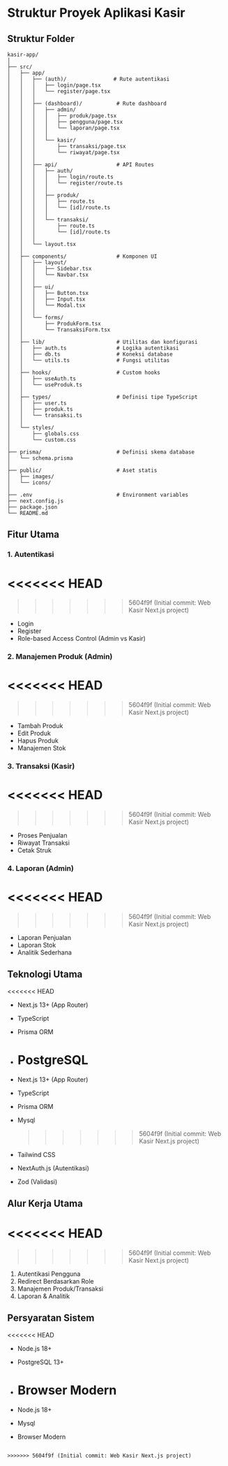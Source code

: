 # Struktur Proyek Aplikasi Kasir

## Struktur Folder

```
kasir-app/
│
├── src/
│   ├── app/
│   │   ├── (auth)/               # Rute autentikasi
│   │   │   ├── login/page.tsx
│   │   │   └── register/page.tsx
│   │   │
│   │   ├── (dashboard)/           # Rute dashboard
│   │   │   ├── admin/
│   │   │   │   ├── produk/page.tsx
│   │   │   │   ├── pengguna/page.tsx
│   │   │   │   └── laporan/page.tsx
│   │   │   │
│   │   │   └── kasir/
│   │   │       ├── transaksi/page.tsx
│   │   │       └── riwayat/page.tsx
│   │   │
│   │   ├── api/                   # API Routes
│   │   │   ├── auth/
│   │   │   │   ├── login/route.ts
│   │   │   │   └── register/route.ts
│   │   │   │
│   │   │   ├── produk/
│   │   │   │   ├── route.ts
│   │   │   │   └── [id]/route.ts
│   │   │   │
│   │   │   └── transaksi/
│   │   │       ├── route.ts
│   │   │       └── [id]/route.ts
│   │   │
│   │   └── layout.tsx
│   │
│   ├── components/                # Komponen UI
│   │   ├── layout/
│   │   │   ├── Sidebar.tsx
│   │   │   └── Navbar.tsx
│   │   │
│   │   ├── ui/
│   │   │   ├── Button.tsx
│   │   │   ├── Input.tsx
│   │   │   └── Modal.tsx
│   │   │
│   │   └── forms/
│   │       ├── ProdukForm.tsx
│   │       └── TransaksiForm.tsx
│   │
│   ├── lib/                       # Utilitas dan konfigurasi
│   │   ├── auth.ts                # Logika autentikasi
│   │   ├── db.ts                  # Koneksi database
│   │   └── utils.ts               # Fungsi utilitas
│   │
│   ├── hooks/                     # Custom hooks
│   │   ├── useAuth.ts
│   │   └── useProduk.ts
│   │
│   ├── types/                     # Definisi tipe TypeScript
│   │   ├── user.ts
│   │   ├── produk.ts
│   │   └── transaksi.ts
│   │
│   └── styles/
│       ├── globals.css
│       └── custom.css
│
├── prisma/                        # Definisi skema database
│   └── schema.prisma
│
├── public/                        # Aset statis
│   ├── images/
│   └── icons/
│
├── .env                           # Environment variables
├── next.config.js
├── package.json
└── README.md
```

## Fitur Utama

### 1. Autentikasi

# <<<<<<< HEAD

> > > > > > > 5604f9f (Initial commit: Web Kasir Next.js project)

- Login
- Register
- Role-based Access Control (Admin vs Kasir)

### 2. Manajemen Produk (Admin)

# <<<<<<< HEAD

> > > > > > > 5604f9f (Initial commit: Web Kasir Next.js project)

- Tambah Produk
- Edit Produk
- Hapus Produk
- Manajemen Stok

### 3. Transaksi (Kasir)

# <<<<<<< HEAD

> > > > > > > 5604f9f (Initial commit: Web Kasir Next.js project)

- Proses Penjualan
- Riwayat Transaksi
- Cetak Struk

### 4. Laporan (Admin)

# <<<<<<< HEAD

> > > > > > > 5604f9f (Initial commit: Web Kasir Next.js project)

- Laporan Penjualan
- Laporan Stok
- Analitik Sederhana

## Teknologi Utama

<<<<<<< HEAD

- Next.js 13+ (App Router)
- TypeScript
- Prisma ORM
- # PostgreSQL

- Next.js 13+ (App Router)
- TypeScript
- Prisma ORM
- Mysql
  > > > > > > > 5604f9f (Initial commit: Web Kasir Next.js project)
- Tailwind CSS
- NextAuth.js (Autentikasi)
- Zod (Validasi)

## Alur Kerja Utama

# <<<<<<< HEAD

> > > > > > > 5604f9f (Initial commit: Web Kasir Next.js project)

1. Autentikasi Pengguna
2. Redirect Berdasarkan Role
3. Manajemen Produk/Transaksi
4. Laporan & Analitik

## Persyaratan Sistem

<<<<<<< HEAD

- Node.js 18+
- PostgreSQL 13+
- # Browser Modern

- Node.js 18+
- Mysql
- Browser Modern

```

>>>>>>> 5604f9f (Initial commit: Web Kasir Next.js project)
```
